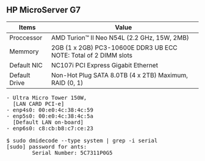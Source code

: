 ## HP MicroServer G7


| Items | Value |
| ---- | ---- |
| Proccessor | AMD Turion™ II Neo N54L (2.2 GHz, 15W, 2MB) |
| Memmory | 2GB (1 x 2GB) PC3-10600E DDR3 UB ECC NOTE: Total of 2 DIMM slots |
| Default NIC | NC107i PCI Express Gigabit Ethernet |
| Default Drive | Non-Hot Plug SATA 8.0TB (4 x 2TB) Maximum, RAID (0, 1) |

<pre>
- Ultra Micro Tower 150W,
  [LAN CARD PCI-e]
- enp4s0: 00:e0:4c:38:4c:59
- enp5s0: 00:e0:4c:38:4c:5a
  [Default LAN on-board]
- enp6s0: c8:cb:b8:c7:ce:23

$ sudo dmidecode --type system | grep -i serial
[sudo] password for ants:
        Serial Number: 5C7311P0G5  

</pre>
